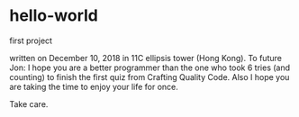 # hello-world

first project 

written on December 10, 2018 in 11C ellipsis tower (Hong Kong). To future Jon: I hope you are a better programmer than the one 
who took 6 tries (and counting) to finish the first quiz from Crafting Quality Code. Also I hope you are taking the 
time to enjoy your life for once. 

Take care.

